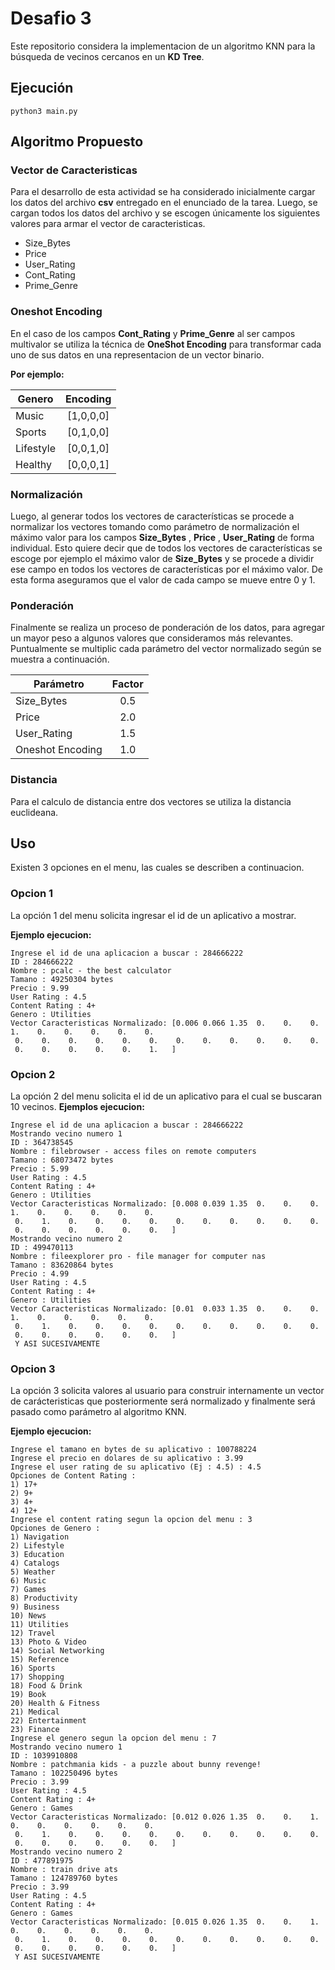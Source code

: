 # **Desafio 3**

Este repositorio considera la implementacion de un algoritmo KNN para la búsqueda de vecinos cercanos en un **KD Tree**.

## **Ejecución**
``` 
python3 main.py
```

## **Algoritmo Propuesto**

### **Vector de Caracteristicas**

Para el desarrollo de esta actividad se ha considerado inicialmente cargar los datos del archivo **csv** entregado en el enunciado de la tarea. Luego, se cargan todos los datos del archivo y se escogen únicamente los siguientes valores para armar el vector de caracteristicas.

- Size_Bytes
- Price
- User_Rating
- Cont_Rating
- Prime_Genre

### **Oneshot Encoding**

En el caso de los campos **Cont_Rating** y **Prime_Genre** al ser campos multivalor se utiliza la técnica de **OneShot Encoding** para transformar cada uno de sus datos en una representacion de un vector binario.

**Por ejemplo:**

| Genero |     Encoding      |
|----------|:-------------:|
| Music |  [1,0,0,0] |
| Sports |    [0,1,0,0]   |
| Lifestyle | [0,0,1,0]|
| Healthy | [0,0,0,1] |

### **Normalización**

Luego, al generar todos los vectores de características se procede a normalizar los vectores tomando como parámetro de normalización el máximo valor para los campos **Size_Bytes** , **Price** , **User_Rating** de forma individual. Esto quiere decir que de todos los vectores de características se escoge por ejemplo el máximo valor de **Size_Bytes** y se procede a dividir ese campo en todos los vectores de características por el máximo valor. De esta forma aseguramos que el valor de cada campo se mueve entre 0 y 1.

### **Ponderación**

Finalmente se realiza un proceso de ponderación de los datos, para agregar un mayor peso a algunos valores que consideramos más relevantes. Puntualmente se multiplic cada parámetro del vector normalizado según se muestra a continuación.


| Parámetro |     Factor      |
|----------|:-------------:|
| Size_Bytes |  0.5 |
| Price |    2.0   |
| User_Rating | 1.5|
| Oneshot Encoding | 1.0 |

### **Distancia**
Para el calculo de distancia entre dos vectores se utiliza la distancia euclideana.

## **Uso**

Existen 3 opciones en el menu, las cuales se describen a continuacion.

### Opcion 1

La opción 1 del menu solicita ingresar el id de un aplicativo a mostrar.

**Ejemplo ejecucion:**
``` 
Ingrese el id de una aplicacion a buscar : 284666222
ID : 284666222
Nombre : pcalc - the best calculator
Tamano : 49250304 bytes
Precio : 9.99
User Rating : 4.5
Content Rating : 4+
Genero : Utilities
Vector Caracteristicas Normalizado: [0.006 0.066 1.35  0.    0.    0.    1.    0.    0.    0.    0.    0.
 0.    0.    0.    0.    0.    0.    0.    0.    0.    0.    0.    0.
 0.    0.    0.    0.    0.    1.   ]
```

### Opcion 2

La opción 2 del menu solicita el id de un aplicativo para el cual se buscaran 10 vecinos.
**Ejemplos ejecucion:**
``` 
Ingrese el id de una aplicacion a buscar : 284666222
Mostrando vecino numero 1
ID : 364738545
Nombre : filebrowser - access files on remote computers
Tamano : 68073472 bytes
Precio : 5.99
User Rating : 4.5
Content Rating : 4+
Genero : Utilities
Vector Caracteristicas Normalizado: [0.008 0.039 1.35  0.    0.    0.    1.    0.    0.    0.    0.    0.
 0.    1.    0.    0.    0.    0.    0.    0.    0.    0.    0.    0.
 0.    0.    0.    0.    0.    0.   ]
Mostrando vecino numero 2
ID : 499470113
Nombre : fileexplorer pro - file manager for computer nas
Tamano : 83620864 bytes
Precio : 4.99
User Rating : 4.5
Content Rating : 4+
Genero : Utilities
Vector Caracteristicas Normalizado: [0.01  0.033 1.35  0.    0.    0.    1.    0.    0.    0.    0.    0.
 0.    1.    0.    0.    0.    0.    0.    0.    0.    0.    0.    0.
 0.    0.    0.    0.    0.    0.   ]
 Y ASI SUCESIVAMENTE
```

### Opcion 3
La opción 3 solicita valores al usuario para construir internamente un vector de carácteristicas que posteriormente será normalizado y finalmente será pasado como parámetro al algoritmo KNN.

**Ejemplo ejecucion:**
``` 
Ingrese el tamano en bytes de su aplicativo : 100788224
Ingrese el precio en dolares de su aplicativo : 3.99
Ingrese el user rating de su aplicativo (Ej : 4.5) : 4.5
Opciones de Content Rating : 
1) 17+
2) 9+
3) 4+
4) 12+
Ingrese el content rating segun la opcion del menu : 3
Opciones de Genero : 
1) Navigation
2) Lifestyle
3) Education
4) Catalogs
5) Weather
6) Music
7) Games
8) Productivity
9) Business
10) News
11) Utilities
12) Travel
13) Photo & Video
14) Social Networking
15) Reference
16) Sports
17) Shopping
18) Food & Drink
19) Book
20) Health & Fitness
21) Medical
22) Entertainment
23) Finance
Ingrese el genero segun la opcion del menu : 7
Mostrando vecino numero 1
ID : 1039910808
Nombre : patchmania kids - a puzzle about bunny revenge!
Tamano : 102250496 bytes
Precio : 3.99
User Rating : 4.5
Content Rating : 4+
Genero : Games
Vector Caracteristicas Normalizado: [0.012 0.026 1.35  0.    0.    1.    0.    0.    0.    0.    0.    0.
 0.    1.    0.    0.    0.    0.    0.    0.    0.    0.    0.    0.
 0.    0.    0.    0.    0.    0.   ]
Mostrando vecino numero 2
ID : 477891975
Nombre : train drive ats
Tamano : 124789760 bytes
Precio : 3.99
User Rating : 4.5
Content Rating : 4+
Genero : Games
Vector Caracteristicas Normalizado: [0.015 0.026 1.35  0.    0.    1.    0.    0.    0.    0.    0.    0.
 0.    1.    0.    0.    0.    0.    0.    0.    0.    0.    0.    0.
 0.    0.    0.    0.    0.    0.   ]
 Y ASI SUCESIVAMENTE
```